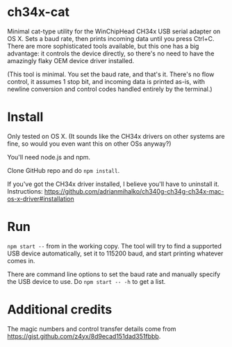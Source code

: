 # ch34x-cat

Minimal cat-type utility for the WinChipHead CH34x USB serial adapter on OS X.
Sets a baud rate, then prints incoming data until you press Ctrl+C. There are
more sophisticated tools available, but this one has a big advantage: it
controls the device directly, so there's no need to have the amazingly flaky OEM
device driver installed.

(This tool is minimal. You set the baud rate, and that's it. There's no flow
control, it assumes 1 stop bit, and incoming data is printed as-is, with newline
conversion and control codes handled entirely by the terminal.)

# Install

Only tested on OS X. (It sounds like the CH34x drivers on other systems are
fine, so would you even want this on other OSs anyway?)

You'll need node.js and npm.

Clone GitHub repo and do `npm install`.

If you've got the CH34x driver installed, I believe you'll have to uninstall it.
Instructions:
https://github.com/adrianmihalko/ch340g-ch34g-ch34x-mac-os-x-driver#installation

# Run

`npm start --` from in the working copy. The tool will try to find a supported
USB device automatically, set it to 115200 baud, and start printing whatever
comes in.

There are command line options to set the baud rate and manually specify the USB
device to use. Do `npm start -- -h` to get a list. 

# Additional credits

The magic numbers and control transfer details come from
https://gist.github.com/z4yx/8d9ecad151dad351fbbb.
